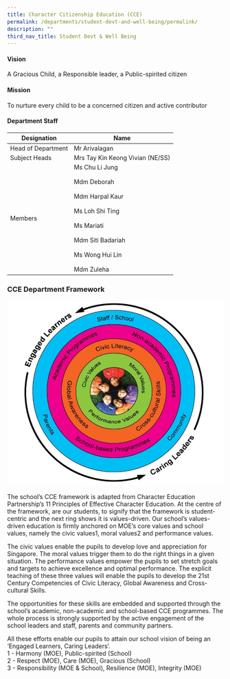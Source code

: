 ```yaml
---
title: Character Citizenship Education (CCE)
permalink: /departments/student-devt-and-well-being/permalink/
description: ""
third_nav_title: Student Devt & Well Being
---
```

#### Vision

A Gracious Child, a Responsible leader, a Public-spirited citizen  

#### Mission

To nurture every child to be a concerned citizen and active contributor  

#### Department Staff
|     Designation    |                                                                                 Name                                                                                 |
|------------------|--------------------------------------------------------------------------------------------------------------------------------------------------------------------|
| Head of Department | Mr Arivalagan                                                                                                                                                        |
| Subject Heads      | Mrs Tay Kin Keong Vivian (NE/SS)                                                                                                                                     |
| Members            | Ms Chu Li Jung <br><br>Mdm Deborah<br><br>Mdm Harpal Kaur<br><br>Ms Loh Shi Ting<br><br>Ms Mariati<br><br>Mdm Siti Badariah<br><br>Ms Wong Hui Lin<br><br>Mdm Zuleha |


### CCE Department Framework

![](/images/Departments/CCE%20Department/Framework.jpg)

The school’s CCE framework is adapted from Character Education Partnership’s 11 Principles of Effective Character Education. At the centre of the framework, are our students, to signify that the framework is student-centric and the next ring shows it is values-driven. Our school’s values-driven education is firmly anchored on MOE’s core values and school values, namely the civic values1, moral values2 and performance values.


The civic values enable the pupils to develop love and appreciation for Singapore. The moral values trigger them to do the right things in a given situation. The performance values empower the pupils to set stretch goals and targets to achieve excellence and optimal performance. The explicit teaching of these three values will enable the pupils to develop the 21st Century Competencies of Civic Literacy, Global Awareness and Cross-cultural Skills.&nbsp;

  
The opportunities for these skills are embedded and supported through the school’s academic, non-academic and school-based CCE programmes. The whole process is strongly supported by the active engagement of the school leaders and staff, parents and community partners.&nbsp;

  
All these efforts enable our pupils to attain our school vision of being an ‘Engaged Learners, Caring Leaders’.   
1 - Harmony (MOE), Public-spirited (School)   
2 - Respect (MOE), Care (MOE), Gracious (School)   
3 - Responsibility (MOE &amp; School), Resilience (MOE), Integrity (MOE)